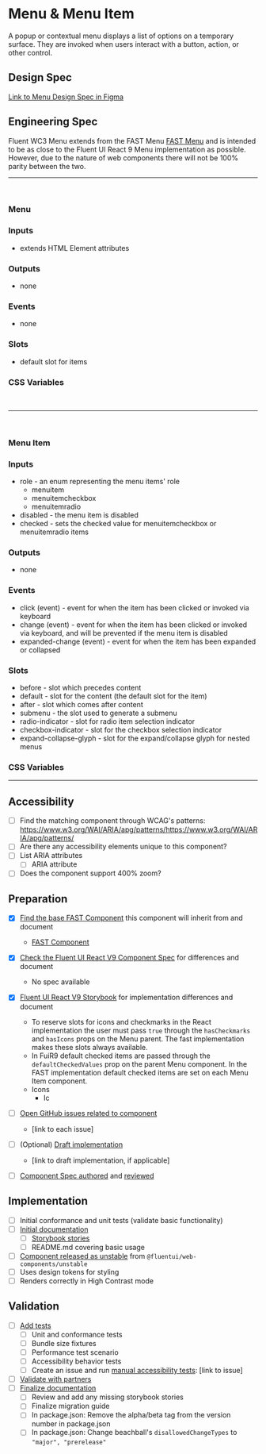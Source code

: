 # Menu & Menu Item

A popup or contextual menu displays a list of options on a temporary surface. They are invoked when users interact with a button, action, or other control.

## Design Spec

[Link to Menu Design Spec in Figma](https://www.figma.com/file/jFWrkFq61GDdOhPlsz6AtX/Menu?node-id=1528%3A5102&t=XtW4laeEzgVFIl1E-0)

## Engineering Spec

Fluent WC3 Menu extends from the FAST Menu [FAST Menu](https://explore.fast.design/components/fast-menu) and is intended to be as close to the Fluent UI React 9 Menu implementation as possible. However, due to the nature of web components there will not be 100% parity between the two.

<hr />
<br />

### **Menu**

### Inputs

- extends HTML Element attributes

### Outputs

- none

### Events

- none

### Slots

- default slot for items

### CSS Variables

<br />
<hr />
<br />

### **Menu Item**

### Inputs

- role - an enum representing the menu items' role
  - menuitem
  - menuitemcheckbox
  - menuitemradio
- disabled - the menu item is disabled
- checked - sets the checked value for menuitemcheckbox or menuitemradio items

### Outputs

- none

### Events

- click (event) - event for when the item has been clicked or invoked via keyboard
- change (event) - event for when the item has been clicked or invoked via keyboard, and will be prevented if the menu item is disabled
- expanded-change (event) - event for when the item has been expanded or collapsed

### Slots

- before - slot which precedes content
- default - slot for the content (the default slot for the item)
- after - slot which comes after content
- submenu - the slot used to generate a submenu
- radio-indicator - slot for radio item selection indicator
- checkbox-indicator - slot for the checkbox selection indicator
- expand-collapse-glyph - slot for the expand/collapse glyph for nested menus

### CSS Variables

<hr />

## Accessibility

- [ ] Find the matching component through WCAG's patterns: https://www.w3.org/WAI/ARIA/apg/patterns/https://www.w3.org/WAI/ARIA/apg/patterns/
- [ ] Are there any accessibility elements unique to this component?
- [ ] List ARIA attributes
  - [ ] ARIA attribute
- [ ] Does the component support 400% zoom?

## Preparation

- [x] [Find the base FAST Component](https://explore.fast.design/components/fast-accordion) this component will inherit from and document
  - [FAST Component]()
- [x] [Check the Fluent UI React V9 Component Spec](https://github.com/microsoft/fluentui/tree/master/specs) for differences and document
  - No spec available
- [x] [Fluent UI React V9 Storybook](https://aka.ms/fluentui-storybook) for implementation differences and document

  - To reserve slots for icons and checkmarks in the React implementation the user must pass `true` through the `hasCheckmarks` and `hasIcons` props on the Menu parent. The fast implementation makes these slots always available.
  - In FuiR9 default checked items are passed through the `defaultCheckedValues` prop on the parent Menu component. In the FAST implementation default checked items are set on each Menu Item component.
  - Icons
    - Ic

- [ ] [Open GitHub issues related to component](https://github.com/microsoft/fluentui/wiki/Component-Implementation-Guide#find-open-issues-on-github)
  - [link to each issue]
- [ ] (Optional) [Draft implementation](https://github.com/microsoft/fluentui/wiki/Component-Implementation-Guide#draft-implementation)
  - [link to draft implementation, if applicable]
- [ ] [Component Spec authored](https://github.com/microsoft/fluentui/wiki/Component-Implementation-Guide#component-spec) and [reviewed](https://github.com/microsoft/fluentui/wiki/Component-Implementation-Guide#spec-review)

## Implementation

- [ ] Initial conformance and unit tests (validate basic functionality)
- [ ] [Initial documentation](https://github.com/microsoft/fluentui/wiki/Component-Implementation-Guide#documentation)
  - [ ] [Storybook stories](https://github.com/microsoft/fluentui/wiki/Component-Implementation-Guide#storybook-stories)
  - [ ] README.md covering basic usage
- [ ] [Component released as unstable](https://github.com/microsoft/fluentui/wiki/Component-Implementation-Guide#unstable-release) from `@fluentui/web-components/unstable`
- [ ] Uses design tokens for styling
- [ ] Renders correctly in High Contrast mode

## Validation

- [ ] [Add tests](https://github.com/microsoft/fluentui/wiki/Component-Implementation-Guide#tests)
  - [ ] Unit and conformance tests
  - [ ] Bundle size fixtures
  - [ ] Performance test scenario
  - [ ] Accessibility behavior tests
  - [ ] Create an issue and run [manual accessibility tests](https://github.com/microsoft/fluentui/wiki/Manual-Accessibility-Review-Checklist): [link to issue]
- [ ] [Validate with partners](https://github.com/microsoft/fluentui/wiki/Component-Implementation-Guide#validation)
- [ ] [Finalize documentation](https://github.com/microsoft/fluentui/wiki/Component-Implementation-Guide#finalize-documentation)
  - [ ] Review and add any missing storybook stories
  - [ ] Finalize migration guide
  - [ ] In package.json: Remove the alpha/beta tag from the version number in package.json
  - [ ] In package.json: Change beachball's `disallowedChangeTypes` to `"major", "prerelease"`
